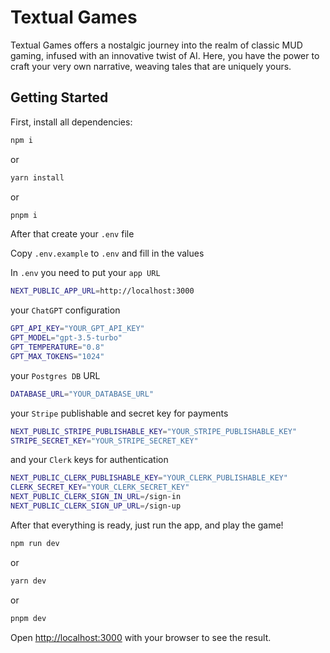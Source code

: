 # Textual Games

Textual Games offers a nostalgic journey into the realm of classic MUD gaming, infused with an innovative twist of AI. Here, you have the power to craft your very own narrative, weaving tales that are uniquely yours.

## Getting Started

First, install all dependencies:

```bash
npm i
```

or

```bash
yarn install
```

or

```bash
pnpm i
```

After that create your `.env` file

Copy `.env.example` to `.env` and fill in the values

In `.env` you need to put your `app URL`

```bash
NEXT_PUBLIC_APP_URL=http://localhost:3000
```

your `ChatGPT` configuration

```bash
GPT_API_KEY="YOUR_GPT_API_KEY"
GPT_MODEL="gpt-3.5-turbo"
GPT_TEMPERATURE="0.8"
GPT_MAX_TOKENS="1024"
```

your `Postgres DB` URL

```bash
DATABASE_URL="YOUR_DATABASE_URL"
```

your `Stripe` publishable and secret key for payments

```bash
NEXT_PUBLIC_STRIPE_PUBLISHABLE_KEY="YOUR_STRIPE_PUBLISHABLE_KEY"
STRIPE_SECRET_KEY="YOUR_STRIPE_SECRET_KEY"
```
and your `Clerk` keys for authentication

```bash
NEXT_PUBLIC_CLERK_PUBLISHABLE_KEY="YOUR_CLERK_PUBLISHABLE_KEY"
CLERK_SECRET_KEY="YOUR_CLERK_SECRET_KEY"
NEXT_PUBLIC_CLERK_SIGN_IN_URL=/sign-in
NEXT_PUBLIC_CLERK_SIGN_UP_URL=/sign-up
```

After that everything is ready, just run the app, and play the game!

```bash
npm run dev
```

or

```bash
yarn dev
```

or

```bash
pnpm dev
```

Open [http://localhost:3000](http://localhost:3000) with your browser to see the result.